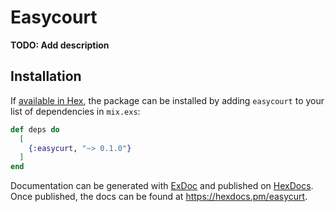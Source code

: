 # Easycourt

**TODO: Add description**

## Installation

If [available in Hex](https://hex.pm/docs/publish), the package can be installed
by adding `easycourt` to your list of dependencies in `mix.exs`:

```elixir
def deps do
  [
    {:easycurt, "~> 0.1.0"}
  ]
end
```

Documentation can be generated with [ExDoc](https://github.com/elixir-lang/ex_doc)
and published on [HexDocs](https://hexdocs.pm). Once published, the docs can
be found at <https://hexdocs.pm/easycurt>.

